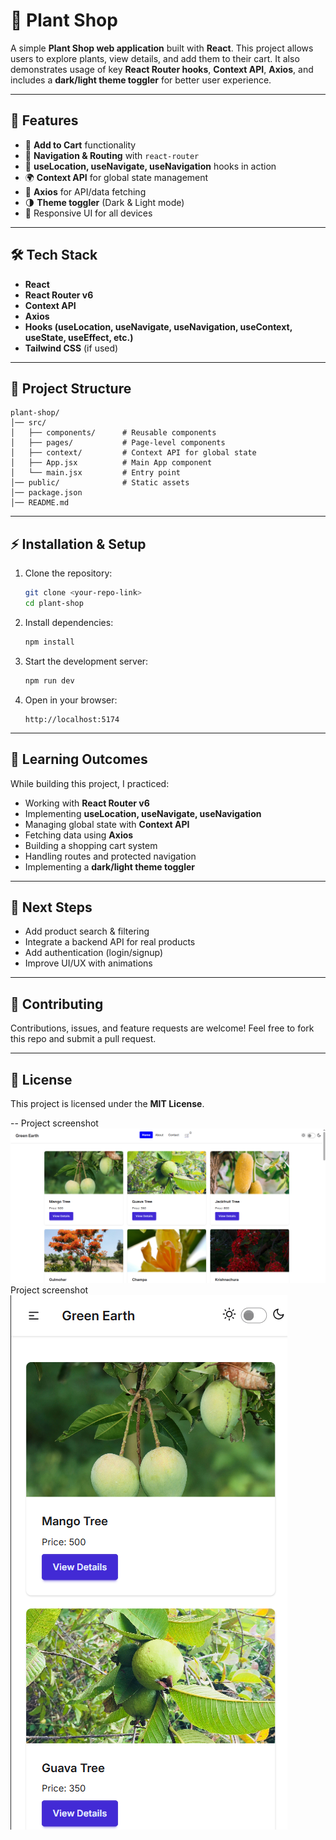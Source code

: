 
# 🌱 Plant Shop

A simple **Plant Shop web application** built with **React**.
This project allows users to explore plants, view details, and add them to their cart. It also demonstrates usage of key **React Router hooks**, **Context API**, **Axios**, and includes a **dark/light theme toggler** for better user experience.

---

## 🚀 Features

* 🛒 **Add to Cart** functionality
* 📍 **Navigation & Routing** with `react-router`
* 🔄 **useLocation, useNavigate, useNavigation** hooks in action
* 🌍 **Context API** for global state management
* 📡 **Axios** for API/data fetching
* 🌗 **Theme toggler** (Dark & Light mode)
* 📱 Responsive UI for all devices

---

## 🛠️ Tech Stack

* **React**
* **React Router v6**
* **Context API**
* **Axios**
* **Hooks (useLocation, useNavigate, useNavigation, useContext, useState, useEffect, etc.)**
* **Tailwind CSS** (if used)

---

## 📂 Project Structure

```
plant-shop/
│── src/
│   ├── components/      # Reusable components
│   ├── pages/           # Page-level components
│   ├── context/         # Context API for global state
│   ├── App.jsx          # Main App component
│   └── main.jsx         # Entry point
│── public/              # Static assets
│── package.json
│── README.md
```

---

## ⚡ Installation & Setup

1. Clone the repository:

   ```bash
   git clone <your-repo-link>
   cd plant-shop
   ```

2. Install dependencies:

   ```bash
   npm install
   ```

3. Start the development server:

   ```bash
   npm run dev
   ```

4. Open in your browser:

   ```
   http://localhost:5174
   ```

---

## 🎯 Learning Outcomes

While building this project, I practiced:

* Working with **React Router v6**
* Implementing **useLocation, useNavigate, useNavigation**
* Managing global state with **Context API**
* Fetching data using **Axios**
* Building a shopping cart system
* Handling routes and protected navigation
* Implementing a **dark/light theme toggler**

---

## 📌 Next Steps

* Add product search & filtering
* Integrate a backend API for real products
* Add authentication (login/signup)
* Improve UI/UX with animations

---

## 🤝 Contributing

Contributions, issues, and feature requests are welcome!
Feel free to fork this repo and submit a pull request.

---

## 📜 License

This project is licensed under the **MIT License**.

--
Project screenshot ![Home Page](./src/assets/image.png)
Project screenshot ![Small Device](./src/assets/screenshot.png)
